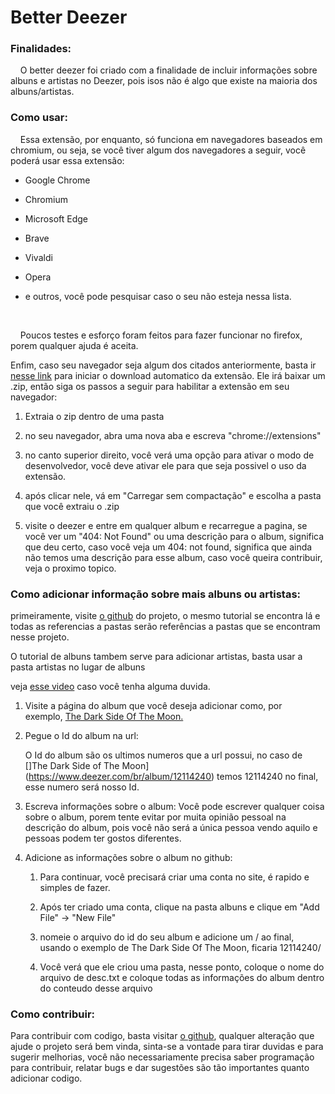 # Better Deezer

### Finalidades:

    O better deezer foi criado com a finalidade de incluir informações sobre albuns e artistas no Deezer, pois isos não é algo que existe na maioria dos albuns/artistas.



### Como usar:

    Essa extensão, por enquanto, só funciona em navegadores baseados em chromium, ou seja, se você tiver algum dos navegadores a seguir, você poderá usar essa extensão:



- Google Chrome

- Chromium

- Microsoft Edge

- Brave

- Vivaldi

- Opera

- e outros, você pode pesquisar caso o seu não esteja nessa lista.

    

    Poucos testes e esforço foram feitos para fazer funcionar no firefox, porem qualquer ajuda é aceita. 

Enfim, caso seu navegador seja algum dos citados anteriormente, basta ir [nesse link](https://github.com/LucasPB710/BetterDeezer/archive/master.zip) para iniciar o download automatico da extensão. Ele irá baixar um .zip, então siga os passos a seguir para habilitar a extensão em seu navegador:

1. Extraia o zip dentro de uma pasta

2. no seu navegador, abra uma nova aba e escreva "chrome://extensions"

3. no canto superior direito, você verá uma opção para ativar o modo de desenvolvedor, você deve ativar ele para que seja possivel o uso da extensão.

4. após clicar nele, vá em "Carregar sem compactação" e escolha a pasta que você extraiu o .zip

5. visite o deezer e entre em qualquer album e recarregue a pagina, se você ver um "404: Not Found" ou uma descrição para o album, significa que deu certo, caso você veja um 404: not found, significa que ainda não temos uma descrição para esse album, caso você queira contribuir, veja o proximo topico.



### Como adicionar informação sobre mais albuns ou artistas:

primeiramente, visite [o github](https://github.com/LucasPB710/BetterDeezer) do projeto, o mesmo tutorial se encontra lá e todas as referencias a pastas serão referências a pastas que se encontram nesse projeto.

O tutorial de albuns tambem serve para adicionar artistas, basta usar a pasta artistas no lugar de albuns

veja [esse video](https://www.youtube.com/watch?v=vU4YqhoVcP8) caso você tenha alguma duvida.

1. Visite a página do album que você deseja adicionar como, por exemplo, [The Dark Side Of The Moon.](https://www.deezer.com/br/album/12114240)

2. Pegue o Id do album na url:
   
   O Id do album são os ultimos numeros que a url possui, no caso de []The Dark Side of The Moon](https://www.deezer.com/br/album/12114240) temos 12114240 no final, esse numero será nosso Id.

3. Escreva informações sobre o album: Você pode escrever qualquer coisa sobre o album, porem tente evitar por muita opinião pessoal na descrição do album, pois você não será a única pessoa vendo aquilo e pessoas podem ter gostos diferentes.

4. Adicione as informações sobre o album no github:
   
   1. Para continuar, você precisará criar uma conta no site, é rapido e simples de fazer.
   
   2. Após ter criado uma conta, clique na pasta albuns e clique em "Add File" -> "New File"
   
   3. nomeie o arquivo do id do seu album e adicione um / ao final, usando o exemplo de The Dark Side Of The Moon, ficaria 12114240/
   
   4. Você verá que ele criou uma pasta, nesse ponto, coloque o nome do arquivo de desc.txt e coloque todas as informações do album dentro do conteudo desse arquivo



### Como contribuir:

Para contribuir com codigo, basta visitar [o github](https://github.com/LucasPB710/BetterDeezer), qualquer alteração que ajude o projeto será bem vinda, sinta-se a vontade para tirar duvidas e para sugerir melhorias, você não necessariamente precisa saber programação para contribuir, relatar bugs e dar sugestões são tão importantes quanto adicionar codigo.
